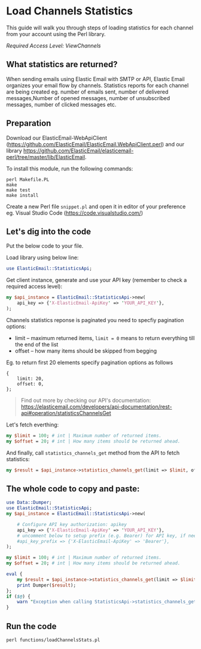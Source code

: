 # Load Channels Statistics

This guide will walk you through steps of loading statistics for each channel from your account using the Perl library. 

*Required Access Level: ViewChannels*

## What statistics are returned?
When sending emails using Elastic Email with SMTP or API, Elastic Email organizes your email flow by channels. Statistics reports for each channel are being created eg. number of emails sent, number of delivered messages,Number of opened messages, number of unsubscribed messages, number of clicked messages etc.

## Preparation

Download our ElasticEmail-WebApiClient (https://github.com/ElasticEmail/ElasticEmail.WebApiClient.perl) and our library https://github.com/ElasticEmail/elasticemail-perl/tree/master/lib/ElasticEmail.

To install this module, run the following commands:

	perl Makefile.PL
	make
	make test
	make install
    
Create a new Perl file `snippet.pl` and open it in editor of your preference eg. Visual Studio Code (https://code.visualstudio.com/)

## Let's dig into the code

Put the below code to your file.

Load library using below line:

```perl
use ElasticEmail::StatisticsApi;
```

Get client instance, generate and use your API key (remember to check a required access level): 

```perl
my $api_instance = ElasticEmail::StatisticsApi->new(
    api_key => {'X-ElasticEmail-ApiKey' => 'YOUR_API_KEY'},
);
```


Channels statistics reponse is paginated you need to specfiy pagination options:
- limit – maximum returned items, `limit = 0` means to return everything till the end of the list
- offset – how many items should be skipped from begging

Eg. to return first 20 elements specify pagination options as follows
```
{
    limit: 20,
    offset: 0,
};
```

> Find out more by checking our API's documentation: https://elasticemail.com/developers/api-documentation/rest-api#operation/statisticsChannelsGet

Let's fetch everthing:

```perl
my $limit = 100; # int | Maximum number of returned items.
my $offset = 20; # int | How many items should be returned ahead.
```

And finally, call `statistics_channels_get` method from the API to fetch statistics: 

```perl
my $result = $api_instance->statistics_channels_get(limit => $limit, offset => $offset);
```

## The whole code to copy and paste:
```perl
use Data::Dumper;
use ElasticEmail::StatisticsApi;
my $api_instance = ElasticEmail::StatisticsApi->new(

    # Configure API key authorization: apikey
    api_key => {'X-ElasticEmail-ApiKey' => 'YOUR_API_KEY'},
    # uncomment below to setup prefix (e.g. Bearer) for API key, if needed
    #api_key_prefix => {'X-ElasticEmail-ApiKey' => 'Bearer'},
);

my $limit = 100; # int | Maximum number of returned items.
my $offset = 20; # int | How many items should be returned ahead.

eval {
    my $result = $api_instance->statistics_channels_get(limit => $limit, offset => $offset);
    print Dumper($result);
};
if ($@) {
    warn "Exception when calling StatisticsApi->statistics_channels_get: $@\n";
}
```

## Run the code
```
perl functions/loadChannelsStats.pl
```